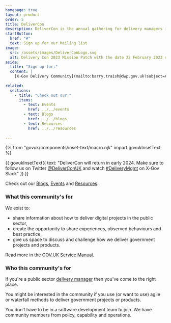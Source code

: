 ```yaml
---
homepage: true
layout: product
order: 5
title: DeliverCon
description: DeliverCon is the annual gathering for delivery managers in and around the public sector.
startButton:
  href: "#"
  text: Sign up for our Mailing list
image:
  src: /assets/images/DeliverConLogo.svg
  alt: Delivery Con 2023 Mission Patch with the date 22 February 2023 on it.
aside:
  title: "Sign up for:"
  content: | 
    [X-Gov Delivery Community](mailto:barry.traish@dwp.gov.uk?subject=Add%20me%20to%20the%20Agile%20delivery%20community%20meet-up&body=Hello%2C%0D%0A%0D%0APlease%20add%20me%20to%20the%20cross-government%20Agile%20delivery%20community%20meet-up)
    
related:
  sections:
    - title: "Check out our:"
      items:
        - text: Events
          href: ../../events
        - text: Blogs
          href: ../../blogs
        - text: Resources
          href: ../../resources
      
---
```

{% from "govuk/components/inset-text/macro.njk" import govukInsetText %}

{{ govukInsetText({
  text: "DeliverCon will return in early 2024. Make sure to follow us on Twitter <a href='https://twitter.com/DeliverConUK'>@DeliverConUK</a> and watch <a href='https://ukgovernmentdigital.slack.com/archives/C07CMTQKC'>#DeliveryMgmt</a> on X-Gov Slack"
}) }}

Check out our <a href="blogs">Blogs</a>, <a href="events">Events</a> and <a href="resources">Resources</a>.

### What this community's for

We exist to:

  - share information about how to deliver digital projects in the public sector,
  - create the opportunity to share experiences, observed behaviours and best practice,
  - give us space to discuss and challenge how we deliver government projects and products.

Read more in the [GOV.UK Service Manual](https://www.gov.uk/service-manual/communities/agile-delivery-community).

### Who this community's for

If you're a public sector [delivery manager](https://www.gov.uk/guidance/delivery-manager) then you've come to the right place.

You might be interested in the community if you use (or want to use) agile or waterfall methods to deliver government projects or products.

You don’t have to be in a software development team to join. We have community members from policy, capability and operations. 

